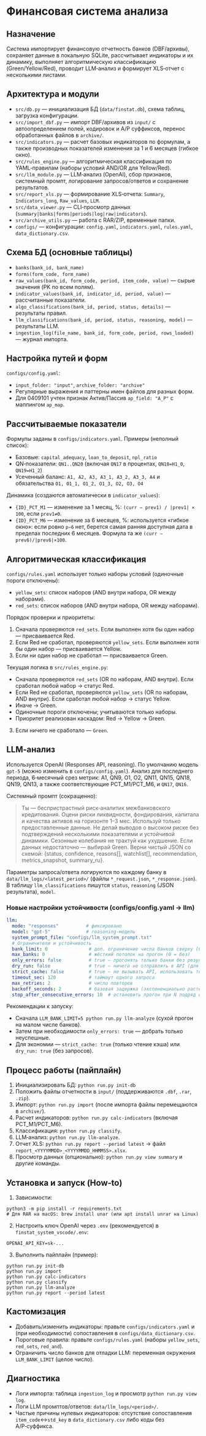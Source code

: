 # Финансовая система анализа

## Назначение
Система импортирует финансовую отчетность банков (DBF/архивы), сохраняет данные в локальную SQLite, рассчитывает индикаторы и их динамику, выполняет алгоритмическую классификацию (Green/Yellow/Red), проводит LLM‑анализ и формирует XLS‑отчет с несколькими листами.

## Архитектура и модули
- `src/db.py` — инициализация БД (`data/finstat.db`), схема таблиц, загрузка конфигурации.
- `src/import_dbf.py` — импорт DBF/архивов из `input/` с автоопределением полей, кодировок и A/P суффиксов, перенос обработанных файлов в `archive/`.
- `src/indicators.py` — расчет базовых индикаторов по формулам, а также производных показателей изменения за 1 и 6 месяцев (гибкое окно).
- `src/rules_engine.py` — алгоритмическая классификация по YAML‑правилам (наборы условий AND/OR для Yellow/Red).
- `src/llm_module.py` — LLM‑анализ (OpenAI), сбор признаков, системный промпт, логирование запросов/ответов и сохранение результатов.
- `src/report_xls.py` — формирование XLS‑отчета: `Summary`, `Indicators_long`, `Raw_values`, `LLM`.
- `src/data_viewer.py` — CLI‑просмотр данных (`summary|banks|forms|periods|log|raw|indicators`).
- `src/archive_utils.py` — работа с RAR/ZIP, временные папки.
- `configs/` — конфигурации: `config.yaml`, `indicators.yaml`, `rules.yaml`, `data_dictionary.csv`.

## Схема БД (основные таблицы)
- `banks(bank_id, bank_name)`
- `forms(form_code, form_name)`
- `raw_values(bank_id, form_code, period, item_code, value)` — сырые значения (PK по всем полям).
- `indicator_values(bank_id, indicator_id, period, value)` — рассчитанные показатели.
- `algo_classifications(bank_id, period, status, details)` — результаты правил.
- `llm_classifications(bank_id, period, status, reasoning, model)` — результаты LLM.
- `ingestion_log(file_name, bank_id, form_code, period, rows_loaded)` — журнал импорта.

## Настройка путей и форм
`configs/config.yaml`:
- `input_folder: "input"`, `archive_folder: "archive"`
- Регулярные выражения и паттерны имен файлов для разных форм.
- Для 0409101 учтен признак Актив/Пассив `ap_field: "A_P"` с маппингом `ap_map`.

## Рассчитываемые показатели
Формулы заданы в `configs/indicators.yaml`. Примеры (неполный список):
- Базовые: `capital_adequacy`, `loan_to_deposit`, `npl_ratio`
- QN‑показатели: `QN1..QN20` (включая `QN17` в процентах, `QN18=H1_0`, `QN19=H1_2`)
- Усеченный баланс: `A1, A2, A3, A3_1, A3_2, A3_3, A4` и обязательства `O1, O1_1, O1_2, O1_3, O2, O3, O4`

Динамика (создаются автоматически в `indicator_values`):
- `{ID}_PCT_M1` — изменение за 1 месяц, %: `(curr − prev1) / |prev1| × 100`, если `prev1≠0`.
- `{ID}_PCT_M6` — изменение за 6 месяцев, %: используется «гибкое окно»: если ровно `p−6` нет, берется самая ранняя доступная дата в пределах последних 6 месяцев. Формула та же `(curr − prev6)/|prev6|×100`.

## Алгоритмическая классификация
`configs/rules.yaml` использует только наборы условий (одиночные пороги отключены):
- `yellow_sets`: список наборов (AND внутри набора, OR между наборами).
- `red_sets`: список наборов (AND внутри набора, OR между наборами).

Порядок проверки и приоритеты:
1) Сначала проверяются `red_sets`. Если выполнен хотя бы один набор — присваивается Red.
2) Если Red не сработал, проверяются `yellow_sets`. Если выполнен хотя бы один набор — присваивается Yellow.
3) Если ни один набор не сработал — присваивается Green.

Текущая логика в `src/rules_engine.py`:
- Сначала проверяются `red_sets` (OR по наборам, AND внутри). Если сработал любой набор → статус Red.
- Если Red не сработал, проверяются `yellow_sets` (OR по наборам, AND внутри). Если сработал любой набор → статус Yellow.
- Иначе → Green.
- Одиночные пороги отключены; учитываются только наборы.
- Приоритет реализован каскадом: Red → Yellow → Green.
3) Если ничего не сработало — `Green`.

## LLM‑анализ
Используется OpenAI (Responses API, reasoning). По умолчанию модель `gpt-5` (можно изменить в `configs/config.yaml`). Анализ для последнего периода, 6‑месячный срез метрик: A1, QN9, O1, O2, QN11, QN15, QN18, QN19, QN13, а также соответствующие PCT_M1/PCT_M6, и `QN17`, `QN16`.

Системный промпт (сокращенно):
> Ты — беспристрастный риск‑аналитик межбанковского кредитования. Оцени риски ликвидности, фондирования, капитала и качества активов на горизонте 1–3 мес. Используй только предоставленные данные. Не делай выводов о высоком риске без подтверждений несколькими показателями и устойчивой динамики. Сезонные колебания не трактуй как ухудшение. Если данных недостаточно — выбирай Green. Верни чистый JSON со схемой: {status, confidence, reasons[], watchlist[], recommendation, metrics_snapshot, summary_ru}.

Параметры запроса/ответа логируются по каждому банку в `data/llm_logs/<latest_period>/` (файлы `*_request.json`, `*_response.json`). В таблицу `llm_classifications` пишутся `status`, `reasoning` (JSON результата), `model`.

### Новые настройки устойчивости (configs/config.yaml → llm)
```yaml
llm:
  mode: "responses"          # фиксировано
  model: "gpt-5"             # reasoning‑модель
  system_prompt_file: "configs/llm_system_prompt.txt"
  # Ограничители и устойчивость
  bank_limit: 0               # доп. ограничение числа банков сверху (0 = без лимита)
  max_banks: 0                # жёсткий потолок на прогон (0 = без)
  only_errors: false          # true — прогонять только банки без результата/с ошибкой
  dry_run: false              # true — ничего не отправлять в API (для проверки пайплайна)
  strict_cache: false         # true — не вызывать API, использовать только кэш
  timeout_sec: 120            # таймаут одного запроса
  max_retries: 2              # число повторов
  backoff_seconds: 2          # базовая задержка (экспоненциально растёт)
  stop_after_consecutive_errors: 10  # остановить прогон при N подряд ошибках
```

Рекомендации к запуску:
- Сначала `LLM_BANK_LIMIT=5 python run.py llm-analyze` (сухой прогон на малом числе банков).
- Затем при необходимости `only_errors: true` — добрать только неуспешные.
- Для экономии — `strict_cache: true` (только чтение кэша) или `dry_run: true` (без запросов).

## Процесс работы (пайплайн)
1) Инициализировать БД: `python run.py init-db`
2) Положить файлы отчетности в `input/` (поддерживаются `.dbf`, `.rar`, `.zip`).
3) Импорт: `python run.py import` (после импорта файлы перемещаются в `archive/`).
4) Расчет индикаторов: `python run.py calc-indicators` (включая PCT_M1/PCT_M6).
5) Классификация: `python run.py classify`.
6) LLM‑анализ: `python run.py llm-analyze`.
7) Отчет XLS: `python run.py report --period latest` → файл `report_<YYYYMMDD>_<YYYYMMDD_HHMMSS>.xlsx`.
8) Просмотр данных (опционально): `python run.py view summary` и другие команды.

## Установка и запуск (How‑to)
1) Зависимости:
```
python3 -m pip install -r requirements.txt
# Для RAR на macOS: brew install unar (или apt install unrar на Linux)
```
2) Настроить ключ OpenAI через `.env` (рекомендуется) в `finstat_system_vscode/.env`:
```
OPENAI_API_KEY=sk-...
```
3) Выполнить пайплайн (пример):
```
python run.py init-db
python run.py import
python run.py calc-indicators
python run.py classify
python run.py llm-analyze
python run.py report --period latest
```

## Кастомизация
- Добавить/изменить индикаторы: правьте `configs/indicators.yaml` и (при необходимости) сопоставления в `configs/data_dictionary.csv`.
- Пороговые правила: правьте `configs/rules.yaml` (наборы `yellow_sets`, `red_sets`, `red_and`).
- Ограничить число банков для отладки LLM: переменная окружения `LLM_BANK_LIMIT` (целое число).

## Диагностика
- Логи импорта: таблица `ingestion_log` и просмотр `python run.py view log`.
- Логи LLM промптов/ответов: `data/llm_logs/<period>/`.
- Частые причины нулевых индикаторов: отсутствие сопоставления `item_code`↔`std_key` в `data_dictionary.csv` либо коды без A/P‑суффикса.
